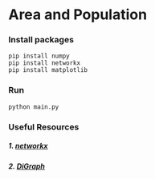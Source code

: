 # Area and Population


### Install packages
```
pip install numpy
pip install networkx
pip install matplotlib
```

### Run
```
python main.py
```

### Useful Resources
##### 1. [networkx](https://networkx.org/)
##### 2. [DiGraph](https://networkx.org/documentation/stable/reference/classes/digraph.html)

